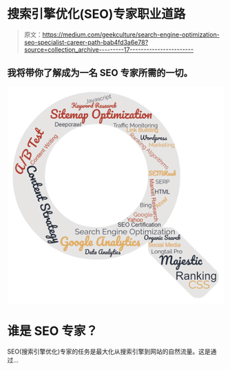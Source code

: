 # 搜索引擎优化(SEO)专家职业道路

> 原文：<https://medium.com/geekculture/search-engine-optimization-seo-specialist-career-path-bab4fd3a6e78?source=collection_archive---------17----------------------->

## 我将带你了解成为一名 SEO 专家所需的一切。

![](img/57d2d2c7684757281578509fc3a998fe.png)

# 谁是 SEO 专家？

SEO(搜索引擎优化)专家的任务是最大化从搜索引擎到网站的自然流量。这是通过…